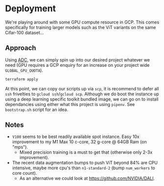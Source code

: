 # Deployment

We're playing around with some GPU compute resource in GCP. This comes specifically for training larger models such as the ViT variants on the same Cifar-100 dataset...

## Approach

Using [ADC](https://cloud.google.com/docs/authentication/provide-credentials-adc), we can simply spin up into our desired project whatever we need (GPU requires a GCP enquiry for an increase on your project wide `GLOBAL_GPU_QUOTA`).

```sh
terraform apply
```

At this point, we can copy our scripts up via `scp`, it is recommend to defer all `ssh` frivelties to `gcloud ssh`/`gcloud scp`. Although we do boot the instance up using a deep learning specific toolkit bundled image, we can go on to install dependancies using either what this project is using `pipenv`. See `bootstrap.sh` script for an idea.

## Notes
- `V100` seems to be best readily available spot instance. Easy 10x improvement to my M1 Max 10 c-core, 32 g-core @ 64GB Ram (on "mps").
    - Mixed precision training is a must to get that (otherwise only 2-3x improvement).
- The recent data augmentation bumps to push ViT beyond 84% are CPU intensive, maybe more cpu's than `n1-standard-2` (bump `num_workers` to core count).
    - As an alternative we could look at https://github.com/NVIDIA/DALI.
